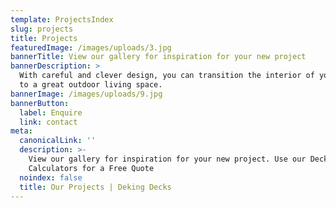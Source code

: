 ```yaml
---
template: ProjectsIndex
slug: projects
title: Projects
featuredImage: /images/uploads/3.jpg
bannerTitle: View our gallery for inspiration for your new project
bannerDescription: >
  With careful and clever design, you can transition the interior of your home
  to a great outdoor living space. 
bannerImage: /images/uploads/9.jpg
bannerButton:
  label: Enquire
  link: contact
meta:
  canonicalLink: ''
  description: >-
    View our gallery for inspiration for your new project. Use our Decking
    Calculators for a Free Quote
  noindex: false
  title: Our Projects | Deking Decks
---
```


